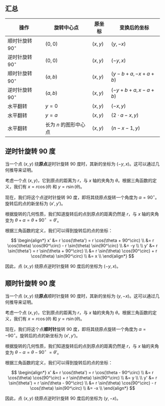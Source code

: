 ## 汇总


| 操作                  | 旋转中心点            | 原坐标  | 变换后的坐标              |
| --------------------- | --------------------- | ------- | ------------------------- |
| 顺时针旋转 $90^\circ$ | $(0,0)$               | $(x,y)$ | $(y,-x)$                  |
| 逆时针旋转 $90^\circ$ | $(0,0)$               | $(x,y)$ | $(-y,x)$                  |
| 顺时针旋转 $90^\circ$ | $(a,b)$               | $(x,y)$ | $(y - b + a, -x + a + b)$ |
| 逆时针旋转 $90^\circ$ | $(a,b)$               | $(x,y)$ | $(-y + b + a, x - a + b)$ |
| 水平翻转              | $y=0$                 | $(x,y)$ | $(-x,y)$                  |
| 水平翻转              | $y=a$                 | $(x,y)$ | $(2\cdot a-x,y)$          |
| 水平翻转              | 长为 $n$ 的图形中心点 | $(x,y)$ | $(n-x - 1,y)$             |

## 逆时针旋转 90 度
当一个点 $(x, y)$ 绕**原点**逆时针旋转 $90$ 度时，其新的坐标为 $(-y, x)$。这可以通过几何推导来证明。

考虑一个点 $(x, y)$，它到原点的距离为 $r$，与 $x$ 轴的夹角为 $\theta$。根据三角函数的定义，我们有 $x = r \cos(\theta)$ 和 $y = r \sin(\theta)$。

现在，我们将这个点逆时针旋转 $90$ 度，即将其绕原点旋转一个角度为 $\alpha = 90^\circ$。旋转后的点的新坐标为 $(x', y')$。

根据旋转的几何性质，我们知道旋转后的点到原点的距离仍然是 $r$，与 $x$ 轴的夹角变为 $\theta + \alpha = \theta + 90^\circ\ = \theta'$。

根据三角函数的定义，我们可以得到旋转后的点的坐标：

$$
\begin{align*}
x' &= r \cos(\theta') = r \cos(\theta + 90^\circ) \\
   &= r \cos(\theta) \cos(90^\circ) - r \sin(\theta) \sin(90^\circ) \\
   &= -y \\
\\
y' &= r \sin(\theta') = r \sin(\theta + 90^\circ) \\
   &= r \sin(\theta) \cos(90^\circ) + r \cos(\theta) \sin(90^\circ) \\
   &= x \\
\end{align*}
$$

因此，点 $(x, y)$ 绕原点逆时针旋转 $90$ 度后的坐标为 $(-y, x)$。

## 顺时针旋转 90 度

当一个点 $(x, y)$ 绕**原点**顺时针旋转 $90$ 度时，其新的坐标为 $(y, -x)$。这可以通过几何推导来证明。

考虑一个点 $(x, y)$，它到原点的距离为 $r$，与 $x$ 轴的夹角为 $\theta$。根据三角函数的定义，我们有 $x = r \cos(\theta)$ 和 $y = r \sin(\theta)$。


现在，我们将这个点**顺时针**旋转 $90$ 度，即将其绕原点旋转一个角度为 $\alpha = -90^\circ$。旋转后的点的新坐标为 $(x', y')$。

根据旋转的几何性质，我们知道旋转后的点到原点的距离仍然是 $r$，与 $x$ 轴的夹角变为 $\theta - \alpha = \theta - 90^\circ\ = \theta'$。

根据三角函数的定义，我们可以得到旋转后的点的坐标：

$$
\begin{align*}
x' &= r \cos(\theta') = r \cos(\theta - 90^\circ) \\
   &= r \cos(\theta) \cos(90^\circ) + r \sin(\theta) \sin(90^\circ) \\
   &= y \\
\\
y' &= r \sin(\theta') = r \sin(\theta - 90^\circ) \\
   &= r \sin(\theta) \cos(90^\circ) - r \cos(\theta) \sin(90^\circ) \\
   &= -x \\
\end{align*}
$$

因此，点 $(x, y)$ 绕原点逆时针旋转 $90$ 度后的坐标为 $(y, -x)$。

